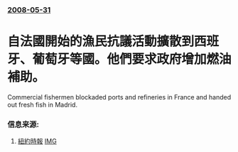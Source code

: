 ### [2008-05-31](/news/2008/05/31/index.md)

##### 
# 自法國開始的漁民抗議活動擴散到西班牙、葡萄牙等國。他們要求政府增加燃油補助。

Commercial fishermen blockaded ports and refineries in France and handed out fresh fish in Madrid.


### 信息来源:

1. [紐約時報](http://www.nytimes.com/2008/05/31/world/europe/31fuel.html?ref=worldbusiness) [IMG](https://static01.nyt.com/images/2008/05/30/world/spain.75.jpg)
